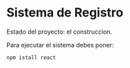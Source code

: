 <h1> Sistema de Registro </h1>
Estado del proyecto: el construccion.

Para ejecutar el sistema debes poner:

```npm istall react```
